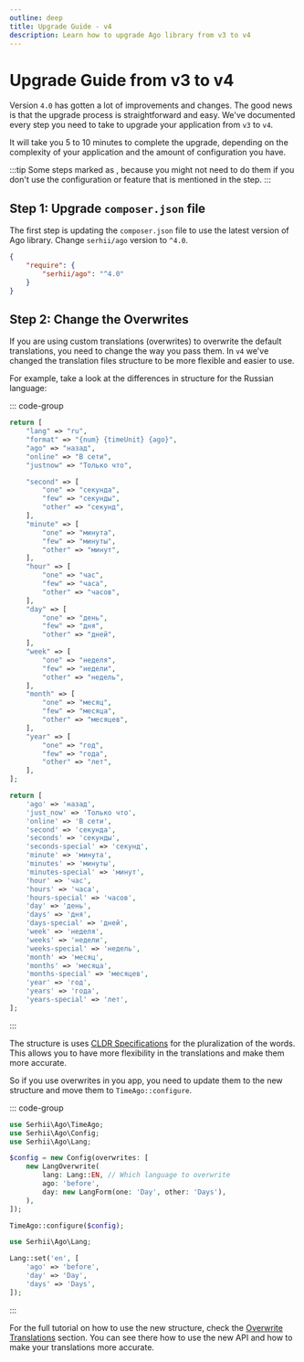 ```yaml
---
outline: deep
title: Upgrade Guide - v4
description: Learn how to upgrade Ago library from v3 to v4
---
```


# Upgrade Guide from v3 to v4
Version `4.0` has gotten a lot of improvements and changes. The good news is that the upgrade process is straightforward and easy. We've documented every step you need to take to upgrade your application from `v3` to `v4`.

It will take you 5 to 10 minutes to complete the upgrade, depending on the complexity of your application and the amount of configuration you have.

:::tip
Some steps marked as <Badge type="warning" text="possible" />, because you might not need to do them if you don't use the configuration or feature that is mentioned in the step.
:::

## Step 1: Upgrade `composer.json` file
The first step is updating the `composer.json` file to use the latest version of Ago library. Change `serhii/ago` version to `^4.0`.

```json
{
    "require": {
        "serhii/ago": "^4.0"
    }
}
```

## Step 2: Change the Overwrites <Badge type="warning" text="possible" />
If you are using custom translations (overwrites) to overwrite the default translations, you need to change the way you pass them. In `v4` we've changed the translation files structure to be more flexible and easier to use.

For example, take a look at the differences in structure for the Russian language:

::: code-group
```php [New structure]
return [
    "lang" => "ru",
    "format" => "{num} {timeUnit} {ago}",
    "ago" => "назад",
    "online" => "В сети",
    "justnow" => "Только что",

    "second" => [
        "one" => "секунда",
        "few" => "секунды",
        "other" => "секунд",
    ],
    "minute" => [
        "one" => "минута",
        "few" => "минуты",
        "other" => "минут",
    ],
    "hour" => [
        "one" => "час",
        "few" => "часа",
        "other" => "часов",
    ],
    "day" => [
        "one" => "день",
        "few" => "дня",
        "other" => "дней",
    ],
    "week" => [
        "one" => "неделя",
        "few" => "недели",
        "other" => "недель",
    ],
    "month" => [
        "one" => "месяц",
        "few" => "месяца",
        "other" => "месяцев",
    ],
    "year" => [
        "one" => "год",
        "few" => "года",
        "other" => "лет",
    ],
];
```

```php [Old structure]
return [
    'ago' => 'назад',
    'just_now' => 'Только что',
    'online' => 'В сети',
    'second' => 'секунда',
    'seconds' => 'секунды',
    'seconds-special' => 'секунд',
    'minute' => 'минута',
    'minutes' => 'минуты',
    'minutes-special' => 'минут',
    'hour' => 'час',
    'hours' => 'часа',
    'hours-special' => 'часов',
    'day' => 'день',
    'days' => 'дня',
    'days-special' => 'дней',
    'week' => 'неделя',
    'weeks' => 'недели',
    'weeks-special' => 'недель',
    'month' => 'месяц',
    'months' => 'месяца',
    'months-special' => 'месяцев',
    'year' => 'год',
    'years' => 'года',
    'years-special' => 'лет',
];
```
:::

The structure is uses [CLDR Specifications](https://cldr.unicode.org/index/cldr-spec/plural-rules) for the pluralization of the words. This allows you to have more flexibility in the translations and make them more accurate.

So if you use overwrites in you app, you need to update them to the new structure and move them to `TimeAgo::configure`.

::: code-group
```php [New way]
use Serhii\Ago\TimeAgo;
use Serhii\Ago\Config;
use Serhii\Ago\Lang;

$config = new Config(overwrites: [
    new LangOverwrite(
        lang: Lang::EN, // Which language to overwrite
        ago: 'before',
        day: new LangForm(one: 'Day', other: 'Days'),
    ),
]);

TimeAgo::configure($config);
```

```php [Old way]
use Serhii\Ago\Lang;

Lang::set('en', [
    'ago' => 'before',
    'day' => 'Day',
    'days' => 'Days',
]);
```
:::

For the full tutorial on how to use the new structure, check the [Overwrite Translations](/v4/configurations.html#ovewrite-translations) section. You can see there how to use the new API and how to make your translations more accurate.